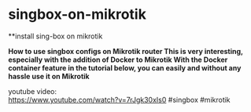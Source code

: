 # singbox-on-mikrotik

**install sing-box on mikrotik 

**How to use singbox configs on Mikrotik router  This is very interesting, especially with the addition of Docker to Mikrotik  With the Docker container feature in the tutorial below, you can easily and without any hassle use it on Mikrotik**


youtube video:  
https://www.youtube.com/watch?v=7rJgk30xIs0
#singbox #mikrotik
